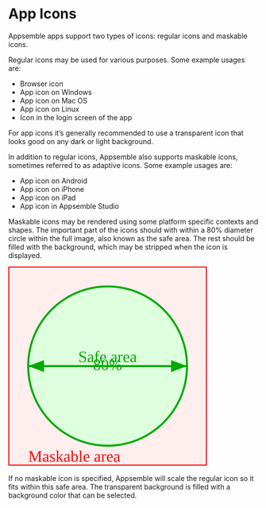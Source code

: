# App Icons

Appsemble apps support two types of icons: regular icons and maskable icons.

Regular icons may be used for various purposes. Some example usages are:

- Browser icon
- App icon on Windows
- App icon on Mac OS
- App icon on Linux
- Icon in the login screen of the app

For app icons it’s generally recommended to use a transparent icon that looks good on any dark or
light background.

In addition to regular icons, Appsemble also supports maskable icons, sometimes referred to as
adaptive icons. Some example usages are:

- App icon on Android
- App icon on iPhone
- App icon on iPad
- App icon in Appsemble Studio

Maskable icons may be rendered using some platform specific contexts and shapes. The important part
of the icons should with within a 80% diameter circle within the full image, also known as the safe
area. The rest should be filled with the background, which may be stripped when the icon is
displayed.

![Maskable icon template](../../config/assets/maskable-icon-template.svg 'Maskable icon template')

If no maskable icon is specified, Appsemble will scale the regular icon so it fits within this safe
area. The transparent background is filled with a background color that can be selected.
